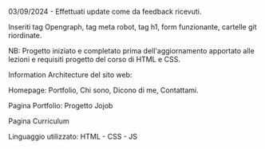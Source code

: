 03/09/2024 - Effettuati update come da feedback ricevuti. 

Inseriti tag Opengraph, tag meta robot, tag h1, form funzionante, cartelle git riordinate.

NB: Progetto iniziato e completato prima dell'aggiornamento apportato alle lezioni e requisiti progetto del corso di HTML e CSS.

Information Architecture del sito web:

Homepage: 
Portfolio,
Chi sono,
Dicono di me,
Contattami. 

Pagina Portfolio: 
Progetto Jojob

Pagina Curriculum

Linguaggio utilizzato: HTML - CSS - JS
